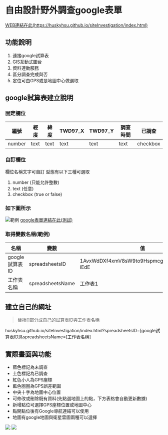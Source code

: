 # 自由設計野外調查google表單

[WEB連結在此(https://huskyhsu.github.io/siteInvestigation/index.html)](https://huskyhsu.github.io/siteInvestigation/index.html)

## 功能說明

1. 連接google試算表
2. GIS互動式圖台
3. 資料連動服務
4. 區分調查完成與否
5. 定位可由GPS或是地圖中心做選取

## google試算表建立說明

### 固定欄位
|編號|經度|緯度|TWD97_X|TWD97_Y|調查時間|已調查|
|---|---|---|---|---|---|---|
|number|text|text|text|text|text|checkbox|

### 自訂欄位
欄位名稱文字可自訂
型態有以下三種可選取
1. number (只能允許整數)
2. text (任意)
3. checkbox (true or false)

### 如下圖所示
![範例](http://i.imgur.com/osRXEID.png)
[google表單連結在此(測試)](https://docs.google.com/spreadsheets/d/1AvxWdDXf4xmV8sW9to9HspmcgsRoRUfhYRZks6-iEdE/edit#gid=0)

### 取得變數名稱(範例)
|名稱|變數|值|
|---|---|---|
|google試算表ID|spreadsheetsID|1AvxWdDXf4xmV8sW9to9HspmcgsRoRUfhYRZks6-iEdE|
|工作表名稱|spreadsheetsName|工作表1|

## 建立自己的網址

> 替換[]部分成自己的試算表ID與工作表名稱

huskyhsu.github.io/siteInvestigation/index.html?spreadsheetsID=[google試算表ID]&spreadsheetsName=[工作表名稱]


## 實際畫面與功能
* 藍色標記為未調查
* 土色標記為已調查
* 紅色小人為GPS座標
* 藍色圈圈為GPS誤差範圍
* 中央十字為地圖中心位置
* 可修改或刪除既有資料(先點選地圖上的點，下方表格會自動更新數據)
* 新增點位可選擇GPS座標位置或地圖中心
* 點開點位後有Google導航連結可以使用
* 地圖有google地圖與衛星雲圖兩種可以選擇

![](http://i.imgur.com/bn6pMZ7.jpg)
![](http://i.imgur.com/ChitptW.jpg)


